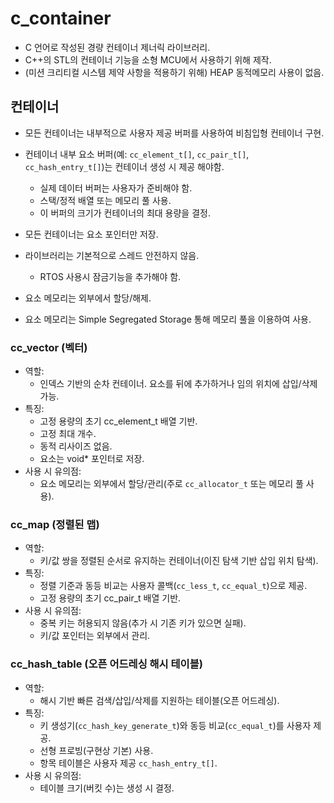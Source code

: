 ﻿# c_container

- C 언어로 작성된 경량 컨테이너 제너릭 라이브러리.
- C++의 STL의 컨테이너 기능을 소형 MCU에서 사용하기 위해 제작.
- (미션 크리티컬 시스템 제약 사항을 적용하기 위해) HEAP 동적메모리 사용이 없음.


## 컨테이너

- 모든 컨테이너는 내부적으로 사용자 제공 버퍼를 사용하여 비침입형 컨테이너 구현.

- 컨테이너 내부 요소 버퍼(예: `cc_element_t[]`, `cc_pair_t[]`, `cc_hash_entry_t[]`)는 컨테이너 생성 시 제공 해야함.
    - 실제 데이터 버퍼는 사용자가 준비해야 함.
    - 스택/정적 배열 또는 메모리 풀 사용.
  - 이 버퍼의 크기가 컨테이너의 최대 용량을 결정.

- 모든 컨테이너는 요소 포인터만 저장.

- 라이브러리는 기본적으로 스레드 안전하지 않음.
    - RTOS 사용시 잠금기능을 추가해야 함.

- 요소 메모리는 외부에서 할당/해제.

- 요소 메모리는 Simple Segregated Storage 통해 메모리 풀을 이용하여 사용.
 
### cc_vector (벡터)
  - 역할: 
      - 인덱스 기반의 순차 컨테이너. 요소를 뒤에 추가하거나 임의 위치에 삽입/삭제 가능.
  - 특징:
      - 고정 용량의 초기 cc_element_t 배열 기반.
      - 고정 최대 개수.
      - 동적 리사이즈 없음.
      - 요소는 void* 포인터로 저장.
  - 사용 시 유의점: 
      - 요소 메모리는 외부에서 할당/관리(주로 `cc_allocator_t` 또는 메모리 풀 사용).

### cc_map (정렬된 맵)
  - 역할: 
      - 키/값 쌍을 정렬된 순서로 유지하는 컨테이너(이진 탐색 기반 삽입 위치 탐색).
  - 특징:
      - 정렬 기준과 동등 비교는 사용자 콜백(`cc_less_t`, `cc_equal_t`)으로 제공. 
      - 고정 용량의 초기 cc_pair_t 배열 기반.
  - 사용 시 유의점: 
      - 중복 키는 허용되지 않음(추가 시 기존 키가 있으면 실패).
      - 키/값 포인터는 외부에서 관리.

### cc_hash_table (오픈 어드레싱 해시 테이블)
  - 역할: 
      - 해시 기반 빠른 검색/삽입/삭제를 지원하는 테이블(오픈 어드레싱).
  - 특징:
      - 키 생성기(`cc_hash_key_generate_t`)와 동등 비교(`cc_equal_t`)를 사용자 제공. 
      - 선형 프로빙(구현상 기본) 사용. 
      - 항목 테이블은 사용자 제공 `cc_hash_entry_t[]`.
  - 사용 시 유의점: 
      - 테이블 크기(버킷 수)는 생성 시 결정.

 
